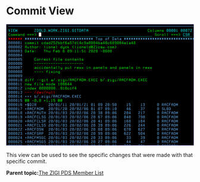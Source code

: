 # Commit View

![](media/img(74).png)

This view can be used to see the specific changes that were made with that specific commit.

**Parent topic:**[The ZIGI PDS Member List](zOS_ISPF_Git_Interface_Users_Guide_V3R0_the_zigi_pds_member_list.html)

